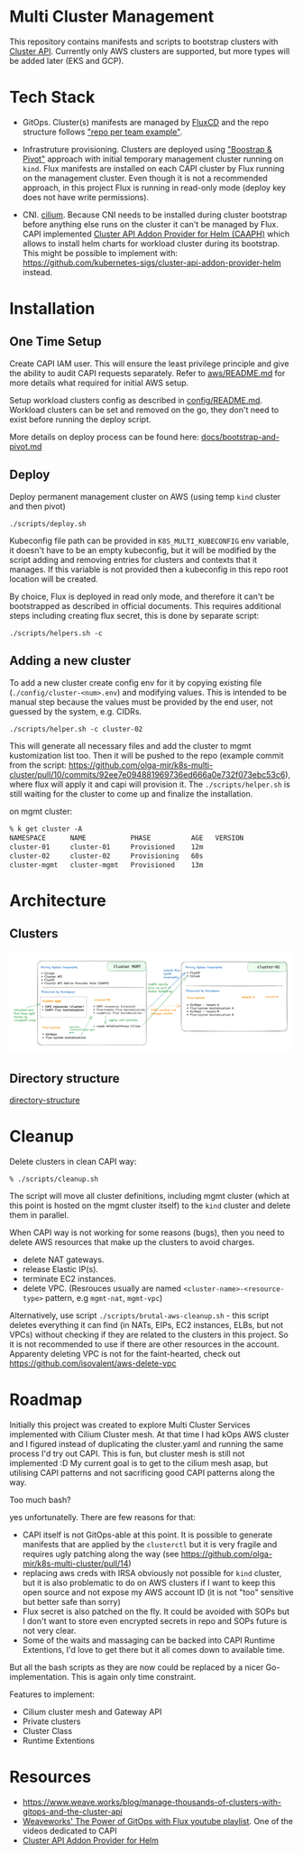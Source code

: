 # Multi Cluster Management

This repository contains manifests and scripts to bootstrap clusters with [Cluster API](https://github.com/kubernetes-sigs/cluster-api). Currently only AWS clusters are supported, but more types will be added later (EKS and GCP).

# Tech Stack

* GitOps. Cluster(s) manifests are managed by [FluxCD](https://fluxcd.io/) and the repo structure follows ["repo per team example"](https://fluxcd.io/docs/guides/repository-structure/#repo-per-team).

* Infrastruture provisioning. Clusters are deployed using ["Boostrap & Pivot"](https://cluster-api.sigs.k8s.io/clusterctl/commands/move.html) approach with initial temporary management cluster running on `kind`.
Flux manifests are installed on each CAPI cluster by Flux running on the management cluster.
Even though it is not a recommended approach, in this project Flux is running in read-only mode (deploy key does not have write permissions).

* CNI. [cilium](https://cilium.io/). Because CNI needs to be installed during cluster bootstrap before anything else runs on the cluster it can't be managed by Flux. CAPI implemented [Cluster API Addon Provider for Helm (CAAPH)](https://github.com/kubernetes-sigs/cluster-api-addon-provider-helm) which allows to install helm charts for workload cluster during its bootstrap.
This might be possible to implement with: https://github.com/kubernetes-sigs/cluster-api-addon-provider-helm instead.

# Installation

## One Time Setup

Create CAPI IAM user. This will ensure the least privilege principle and give the ability to audit CAPI requests separately.
Refer to [aws/README.md](aws/README.md) for more details what required for initial AWS setup.

Setup workload clusters config as described in [config/README.md](config/README.md). Workload clusters can be set and removed on the go, they don't need to exist before running the deploy script.

More details on deploy process can be found here: [docs/bootstrap-and-pivot.md](docs/bootstrap-and-pivot.md)

## Deploy

Deploy permanent management cluster on AWS (using temp `kind` cluster and then pivot)

```
./scripts/deploy.sh
```
Kubeconfig file path can be provided in `K8S_MULTI_KUBECONFIG` env variable, it doesn't have to be an empty kubeconfig, but it will be modified by the script adding and removing entries for clusters and contexts that it manages.
If this variable is not provided then a kubeconfig in this repo root location will be created.

By choice, Flux is deployed in read only mode, and therefore it can't be bootstrapped as described in official documents. This requires additional steps including creating flux secret, this is done by separate script:

```
./scripts/helpers.sh -c
```

## Adding a new cluster

To add a new cluster create config env for it by copying existing file (`./config/cluster-<num>.env`) and modifying values.
This is intended to be manual step because the values must be provided by the end user, not guessed by the system, e.g. CIDRs.

```
./scripts/helper.sh -c cluster-02
```

This will generate all necessary files and add the cluster to mgmt kustomization list too. Then it will be pushed to the repo (example commit from the script: https://github.com/olga-mir/k8s-multi-cluster/pull/10/commits/92ee7e094881969736ed666a0e732f073ebc53c6), where flux will apply it and capi will provision it. The `./scripts/helper.sh` is still waiting for the cluster to come up and finalize the installation.

on mgmt cluster:
```
% k get cluster -A
NAMESPACE      NAME           PHASE          AGE   VERSION
cluster-01     cluster-01     Provisioned    12m
cluster-02     cluster-02     Provisioning   60s
cluster-mgmt   cluster-mgmt   Provisioned    13m
```

# Architecture

## Clusters

![clusters-design](./docs/clusters.png)

## Directory structure

[directory-structure](./docs/directory-structure.png)

# Cleanup

Delete clusters in clean CAPI way:
```
% ./scripts/cleanup.sh
```
The script will move all cluster definitions, including mgmt cluster (which at this point is hosted on the mgmt cluster itself) to the `kind` cluster and delete them in parallel.

When CAPI way is not working for some reasons (bugs), then you need to delete AWS resources that make up the clusters to avoid charges.

* delete NAT gateways.
* release Elastic IP(s).
* terminate EC2 instances.
* delete VPC.
(Resrouces usually are named `<cluster-name>-<resource-type>` pattern, e.g `mgmt-nat`, `mgmt-vpc`)

Alternatively, use script `./scripts/brutal-aws-cleanup.sh` - this script deletes everything it can find (in NATs, EIPs, EC2 instances, ELBs, but not VPCs) without checking if they are related to the clusters in this project. So it is not recommended to use if there are other resources in the account.
Apparenty deleting VPC is not for the faint-hearted, check out https://github.com/isovalent/aws-delete-vpc

# Roadmap

Initially this project was created to explore Multi Cluster Services implemented with Cilium Cluster mesh. At that time I had kOps AWS cluster and I figured instead of duplicating the cluster.yaml and running the same process I'd try out CAPI. This is fun, but cluster mesh is still not implemented :D My current goal is to get to the cilium mesh asap, but utilising CAPI patterns and not sacrificing good CAPI patterns along the way.

Too much bash?

yes unfortunatelly. There are few reasons for that:
* CAPI itself is not GitOps-able at this point. It is possible to generate manifests that are applied by the `clusterctl` but it is very fragile and requires ugly patching along the way (see https://github.com/olga-mir/k8s-multi-cluster/pull/14)
* replacing aws creds with IRSA obviously not possible for `kind` cluster, but it is also problematic to do on AWS clusters if I want to keep this open source and not expose my AWS account ID (it is not "too" sensitive but better safe than sorry)
* Flux secret is also patched on the fly. It could be avoided with SOPs but I don't want to store even encrypted secrets in repo and SOPs future is not very clear.
* Some of the waits and massaging can be backed into CAPI Runtime Extentions, I'd love to get there but it all comes down to available time.

But all the bash scripts as they are now could be replaced by a nicer Go-implementation. This is again only time constraint.

Features to implement:
* Cilium cluster mesh and Gateway API
* Private clusters
* Cluster Class
* Runtime Extentions

# Resources

* https://www.weave.works/blog/manage-thousands-of-clusters-with-gitops-and-the-cluster-api
* [Weaveworks' The Power of GitOps with Flux youtube playlist](https://www.youtube.com/playlist?list=PL9lTuCFNLaD3fI_g-NXWVxopnJ0adn65d). One of the videos dedicated to CAPI
* [Cluster API Addon Provider for Helm](https://github.com/kubernetes-sigs/cluster-api-addon-provider-helm)

